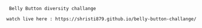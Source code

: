 
     Belly Button diversity challange
    
    watch live here : https://shristi879.github.io/belly-button-challange/
